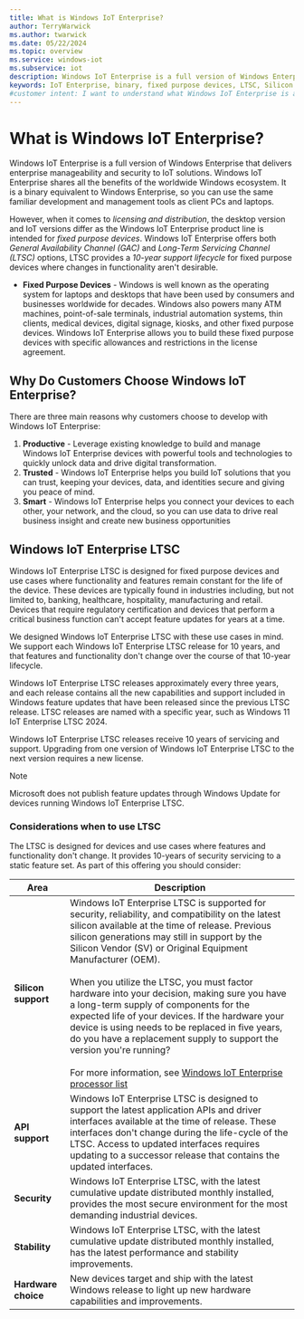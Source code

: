 ```yaml
---
title: What is Windows IoT Enterprise?
author: TerryWarwick
ms.author: twarwick
ms.date: 05/22/2024
ms.topic: overview
ms.service: windows-iot
ms.subservice: iot
description: Windows IoT Enterprise is a full version of Windows Enterprise. Is intended for fixed purpose devices and provides a 10-year support lifecycle.
keywords: IoT Enterprise, binary, fixed purpose devices, LTSC, Silicon
#customer intent: I want to understand what Windows IoT Enterprise is and its benefits for building fixed purpose devices.
---
```


# What is Windows IoT Enterprise?

Windows IoT Enterprise is a full version of Windows Enterprise that delivers enterprise manageability and security to IoT solutions. Windows IoT Enterprise shares all the benefits of the worldwide Windows ecosystem. It is a binary equivalent to Windows Enterprise, so you can use the same familiar development and management tools as client PCs and laptops. 

However, when it comes to *licensing and distribution*, the desktop version and IoT versions differ as the Windows IoT Enterprise product line is intended for *fixed purpose devices*. Windows IoT Enterprise offers both *General Availability Channel (GAC)* and *Long-Term Servicing Channel (LTSC)* options, LTSC provides a *10-year support lifecycle* for fixed purpose devices where changes in functionality aren't desirable.

- **Fixed Purpose Devices** - Windows is well known as the operating system for laptops and desktops that have been used by consumers and businesses worldwide for decades. Windows also powers many ATM machines, point-of-sale terminals, industrial automation systems, thin clients, medical devices, digital signage, kiosks, and other fixed purpose devices. Windows IoT Enterprise allows you to build these fixed purpose devices with specific allowances and restrictions in the license agreement.

## Why Do Customers Choose Windows IoT Enterprise?

There are three main reasons why customers choose to develop with Windows IoT Enterprise:

1. **Productive** - Leverage existing knowledge to build and manage Windows IoT Enterprise devices with powerful tools and technologies to quickly unlock data and drive digital transformation.
1. **Trusted** - Windows IoT Enterprise helps you build IoT solutions that you can trust, keeping your devices, data, and identities secure and giving you peace of mind.
3. **Smart** - Windows IoT Enterprise helps you connect your devices to each other, your network, and the cloud, so you can use data to drive real business insight and create new business opportunities

## Windows IoT Enterprise LTSC

Windows IoT Enterprise LTSC is designed for fixed purpose devices and use cases where functionality and features remain constant for the life of the device.  These devices are typically found in industries including, but not limited to, banking, healthcare, hospitality, manufacturing and retail. Devices that require regulatory certification and devices that perform a critical business function can't accept feature updates for years at a time.  

We designed Windows IoT Enterprise LTSC with these use cases in mind. We support each Windows IoT Enterprise LTSC release for 10 years, and that features and functionality don't change over the course of that 10-year lifecycle.

Windows IoT Enterprise LTSC releases approximately every three years, and each release contains all the new capabilities and support included in Windows feature updates that have been released since the previous LTSC release.  LTSC releases are named with a specific year, such as Windows 11 IoT Enterprise LTSC 2024.

Windows IoT Enterprise LTSC releases receive 10 years of servicing and support. Upgrading from one version of Windows IoT Enterprise LTSC to the next version requires a new license.

> [!NOTE]
> Microsoft does not publish feature updates through Windows Update for devices running Windows IoT Enterprise LTSC.

### Considerations when to use LTSC

The LTSC is designed for devices and use cases where features and functionality don't change. It provides 10-years of security servicing to a static feature set. As part of this offering you should consider:

| Area | Description |
| --- | --- |
| **Silicon support** | Windows IoT Enterprise LTSC is supported for security, reliability, and compatibility on the latest silicon available at the time of release.  Previous silicon generations may still in support by the Silicon Vendor (SV) or Original Equipment Manufacturer (OEM). </br></br>When you utilize the LTSC, you must factor hardware into your decision, making sure you have a long-term supply of components for the expected life of your devices. If the hardware your device is using needs to be replaced in five years, do you have a replacement supply to support the version you're running?</br></br>For more information, see [Windows IoT Enterprise processor list](/windows/iot/iot-enterprise/hardware/hardware_requirements#processor) |
| **API support** | Windows IoT Enterprise LTSC is designed to support the latest application APIs and driver interfaces available at the time of release.  These interfaces don't change during the life-cycle of the LTSC. Access to updated interfaces requires updating to a successor release that contains the updated interfaces. |
| **Security** | Windows IoT Enterprise LTSC, with the latest cumulative update distributed monthly installed, provides the most secure environment for the most demanding industrial devices. |
| **Stability** | Windows IoT Enterprise LTSC, with the latest cumulative update distributed monthly installed, has the latest performance and stability improvements. |
| **Hardware choice** | New devices target and ship with the latest Windows release to light up new hardware capabilities and improvements. |

<!--
### Fixed purpose devices

Windows is well known as the operating system for laptops and desktops that have been used by consumers and businesses worldwide for decades. Windows also powers many ATM machines, point-of-sale terminals, industrial automation systems, thin clients, medical devices, digital signage, kiosks, and other fixed purpose devices. Windows IoT Enterprise allows you to build these fixed purpose devices with specific allowances and restrictions in the license agreement.  

> [!TIP]
> See your licensing agreement for complete guidance on all Windows IoT Enterprise usage scenarios. If you are an end-user customer, your OEM should have provided you with the terms in an agreement. If you are an OEM, you can direct questions to your distributor regarding your specific licensing agreement.  

A fixed purpose device differs from a general-purpose device in the following ways:  

* The device is locked down to a single application or fixed set of applications through the Assigned Access or Shell Launcher features.  
* The device experience is often immediate when the customer powers-on. This is achieved by configuring the device image to skip the normal Windows out-of-box experiences.
* Keyboards, USB ports, and device policies can be locked down to constrain the device to be used only in its fixed purpose.  
* The IoT Device OEM licenses the device to the user with the software attached to the device as a complete product and passes through specific Windows terms in their own IoT OEM agreements.
* The OEM provides the customer support for their complete product, including the functions performed by the operating system.

> [!NOTE]
>
> There are currently **two** release channels for Windows 10 IoT Enterprise:
> * The General Availability Channel receives feature updates twice per year and provides support for **18-30 months**.
> * The Long Term Servicing Channel, which is designed to be used only for specialized devices (which typically don't run Office) such as those that control medical equipment or ATM machines, receives new feature releases every two to three years and provides support for **10 years**.
>
> There is currently **one** annual release channel for Windows 11 IoT Enterprise. For more information, see [Windows 11 servicing](/lifecycle/faq/windows#windows-11) and [Windows for IoT Product Lifecycle](/lifecycle/products/?terms=Windows%20IoT%20Enterprise).

## General Availability Channel

In the general availability servicing channel, feature updates are available as soon as Microsoft releases them. This servicing model is ideal for pilot deployments and testing of Windows 10 feature updates and for users such as developers who need to work with the latest features immediately. Once the latest release has gone through pilot deployment and testing, you're able to choose the timing at which it goes into broad deployment.

Review [General Availability Channel](/windows/deployment/update/waas-overview#servicing) for more information.

## Long-term Servicing Channel (LTSC)

Specialized systems, such as PCs that control medical equipment, point-of-sale systems, and ATMs, often require a longer servicing option because of their purpose. These devices typically perform a single important task and don’t need feature updates as frequently as other devices in the organization. For these fixed-purpose devices, we recommend the long-term servicing channel, since it’s more important that these devices be kept as stable and secure as possible than that they be up to date with UI changes. The LTSC servicing model prevents Windows 10 IoT Enterprise LTSC devices from receiving the usual feature updates and provides only quality updates to ensure that device security stays up to date. With this in mind, quality updates are still immediately available to Windows 10 IoT Enterprise LTSC clients, but customers can choose to defer them by using a servicing tool.

Review [Long-term Servicing Channel](/windows/deployment/update/waas-overview#long-term-servicing-channel) for more information.

### LTSC Model

Microsoft makes available a new [Windows 10 IoT Enterprise LTSC release](/lifecycle/products/?terms=Windows%2010%20IoT%20Enterprise) approximately every three years. Each Windows 10 IoT Enterprise LTSC release is its own SKU and contains all the new capabilities and support updates included in the Windows 10 IoT Enterprise features updates since the previous LTSC release. To access these feature updates, a new Windows 10 IoT Enterprise LTSC SKU license must be purchased. For example, to get access to the new security, deployment, and management updates and features released since the launch of Windows 10 IoT Enterprise 2016 LTSC, a license for Windows 10 IoT Enterprise 2019 LTSC must be purchased, and an update applied to the device. Due to the long life of the LTSC releases and the benefit of remaining on a specific release for 10 years, an upgrade fee is charged for customers moving from one LTSC release to another.

Review the [Fixed Lifecycle Policy](/lifecycle/policies/fixed) for more information.
-->
